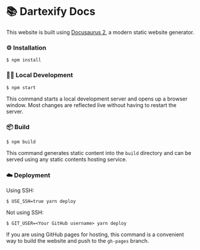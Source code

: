 # 📚 Dartexify Docs

This website is built using [Docusaurus 2](https://docusaurus.io/), a modern static website generator.

### ⚙️ Installation

```
$ npm install
```

### 🧑‍💻 Local Development

```
$ npm start
```

This command starts a local development server and opens up a browser window. Most changes are reflected live without having to restart the server.

### 📦 Build

```
$ npm build
```

This command generates static content into the `build` directory and can be served using any static contents hosting service.

### ☁️ Deployment

Using SSH:

```
$ USE_SSH=true yarn deploy
```

Not using SSH:

```
$ GIT_USER=<Your GitHub username> yarn deploy
```

If you are using GitHub pages for hosting, this command is a convenient way to build the website and push to the `gh-pages` branch.
